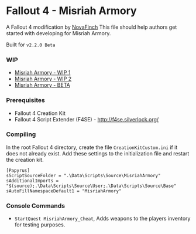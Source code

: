 # Fallout 4 - Misriah Armory
A Fallout 4 modification by [NovaFinch](https://www.nexusmods.com/users/38614105)
This file should help authors get started with developing for Misriah Armory.

Built for `v2.2.0 Beta`

### WIP
* [Misriah Armory - WIP 1](https://www.nexusmods.com/fallout4/images/98689)
* [Misriah Armory - WIP 2](https://www.nexusmods.com/fallout4/images/104225)
* [Misriah Armory - BETA](https://www.nexusmods.com/fallout4/images/99398)

### Prerequisites
* Fallout 4 Creation Kit
* Fallout 4 Script Extender (F4SE) - http://f4se.silverlock.org/

### Compiling
In the root Fallout 4 directory, create the file `CreationKitCustom.ini` if it does not already exist.
Add these settings to the initialization file and restart the creation kit.

```
[Papyrus]
sScriptSourceFolder = ".\Data\Scripts\Source\MisriahArmory"
sAdditionalImports = "$(source);.\Data\Scripts\Source\User;.\Data\Scripts\Source\Base"
sAutoFillNamespaceDefault1 = "MisriahArmory"
```

### Console Commands
* `StartQuest MisriahArmory_Cheat`, Adds weapons to the players inventory for testing purposes.
